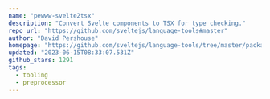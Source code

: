 ```yaml
---
name: "pewww-svelte2tsx"
description: "Convert Svelte components to TSX for type checking."
repo_url: "https://github.com/sveltejs/language-tools#master"
author: "David Pershouse"
homepage: "https://github.com/sveltejs/language-tools/tree/master/packages/svelte2tsx"
updated: "2023-06-15T08:33:07.531Z"
github_stars: 1291
tags: 
  - tooling
  - preprocessor
---
```


